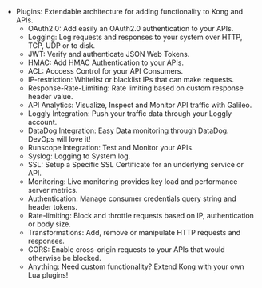 *  Plugins: Extendable architecture for adding functionality to Kong and APIs.
	* OAuth2.0: Add easily an OAuth2.0 authentication to your APIs.
	* Logging: Log requests and responses to your system over HTTP, TCP, UDP or to disk.
	* JWT: Verify and authenticate JSON Web Tokens.
	* HMAC: Add HMAC Authentication to your APIs.
	* ACL: Acccess Control for your API Consumers.
	* IP-restriction: Whitelist or blacklist IPs that can make requests.
	* Response-Rate-Limiting: Rate limiting based on custom response header value.
	* API Analytics: Visualize, Inspect and Monitor API traffic with Galileo.
	* Loggly Integration: Push your traffic data through your Loggly account.
	* DataDog Integration: Easy Data monitoring through DataDog. DevOps will love it!
	* Runscope Integration: Test and Monitor your APIs.
	* Syslog: Logging to System log.
	* SSL: Setup a Specific SSL Certificate for an underlying service or API.
	* Monitoring: Live monitoring provides key load and performance server metrics.
	* Authentication: Manage consumer credentials query string and header tokens.
	* Rate-limiting: Block and throttle requests based on IP, authentication or body size.
	* Transformations: Add, remove or manipulate HTTP requests and responses.
	* CORS: Enable cross-origin requests to your APIs that would otherwise be blocked.
	* Anything: Need custom functionality? Extend Kong with your own Lua plugins!